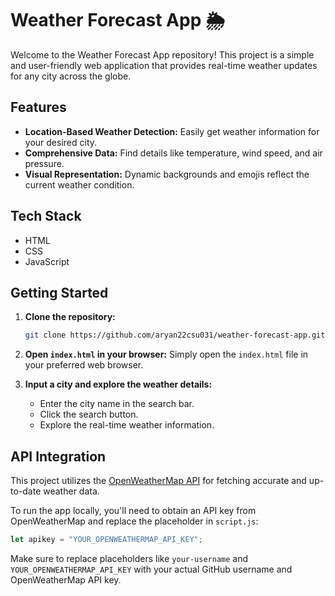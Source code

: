 # Weather Forecast App 🌦️

Welcome to the Weather Forecast App repository! This project is a simple and user-friendly web application that provides real-time weather updates for any city across the globe.

## Features

- **Location-Based Weather Detection:** Easily get weather information for your desired city.
- **Comprehensive Data:** Find details like temperature, wind speed, and air pressure.
- **Visual Representation:** Dynamic backgrounds and emojis reflect the current weather condition.

## Tech Stack

- HTML
- CSS
- JavaScript

## Getting Started

1. **Clone the repository:**
    ```bash
    git clone https://github.com/aryan22csu031/weather-forecast-app.git
    ```

2. **Open `index.html` in your browser:**
    Simply open the `index.html` file in your preferred web browser.

3. **Input a city and explore the weather details:**
    - Enter the city name in the search bar.
    - Click the search button.
    - Explore the real-time weather information.

## API Integration

This project utilizes the [OpenWeatherMap API](https://openweathermap.org/api) for fetching accurate and up-to-date weather data.

To run the app locally, you'll need to obtain an API key from OpenWeatherMap and replace the placeholder in `script.js`:

```javascript
let apikey = "YOUR_OPENWEATHERMAP_API_KEY";
```

Make sure to replace placeholders like `your-username` and `YOUR_OPENWEATHERMAP_API_KEY` with your actual GitHub username and OpenWeatherMap API key. 
